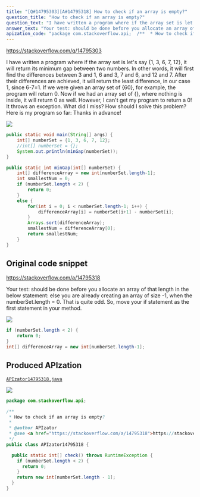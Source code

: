 ```yaml
---
title: "[Q#14795303][A#14795318] How to check if an array is empty?"
question_title: "How to check if an array is empty?"
question_text: "I have written a program where if the array set is let's say {1, 3, 6, 7, 12}, it will return its minimum gap between two numbers. In other words, it will first find the differences between 3 and 1, 6 and 3, 7 and 6, and 12 and 7. After their differences are achieved, it will return the least difference, in our case 1, since 6-7=1. If we were given an array set of {60}, for example, the program will return 0. Now if we had an array set of {}, where nothing is inside, it will return 0 as well. However, I can't get my program to return a 0! It throws an exception. What did I miss? How should I solve this problem? Here is my program so far: Thanks in advance!"
answer_text: "Your test: should be done before you allocate an array of that length in the below statement: else you are already creating an array of size -1, when the numberSet.length = 0. That is quite odd. So, move your if statement as the first statement in your method."
apization_code: "package com.stackoverflow.api;  /**  * How to check if an array is empty?  *  * @author APIzator  * @see <a href=\"https://stackoverflow.com/a/14795318\">https://stackoverflow.com/a/14795318</a>  */ public class APIzator14795318 {    public static int[] check() throws RuntimeException {     if (numberSet.length < 2) {       return 0;     }     return new int[numberSet.length - 1];   } }"
---
```


https://stackoverflow.com/q/14795303

I have written a program where if the array set is let&#x27;s say {1, 3, 6, 7, 12}, it will return its minimum gap between two numbers. In other words, it will first find the differences between 3 and 1, 6 and 3, 7 and 6, and 12 and 7. After their differences are achieved, it will return the least difference, in our case 1, since 6-7=1.
If we were given an array set of {60}, for example, the program will return 0.
Now if we had an array set of {}, where nothing is inside, it will return 0 as well. However, I can&#x27;t get my program to return a 0! It throws an exception. What did I miss? How should I solve this problem? Here is my program so far:
Thanks in advance!


<div class="code-logo"><img src="/stackoverflow.png" /></div>

```java
public static void main(String[] args) {
    int[] numberSet = {1, 3, 6, 7, 12};
    //int[] numberSet = {};
    System.out.println(minGap(numberSet));      
}

public static int minGap(int[] numberSet) {
    int[] differenceArray = new int[numberSet.length-1];
    int smallestNum = 0;
    if (numberSet.length < 2) {
        return 0;
    }
    else {
        for(int i = 0; i < numberSet.length-1; i++) {
            differenceArray[i] = numberSet[i+1] - numberSet[i]; 
        }       
        Arrays.sort(differenceArray);
        smallestNum = differenceArray[0];
        return smallestNum;
    }
}
```


## Original code snippet

https://stackoverflow.com/a/14795318

Your test:
should be done before you allocate an array of that length in the below statement:
else you are already creating an array of size -1, when the numberSet.length = 0. That is quite odd. So, move your if statement as the first statement in your method.

<div class="code-logo"><img src="/stackoverflow.png" /></div>

```java
if (numberSet.length < 2) {
    return 0;
}
int[] differenceArray = new int[numberSet.length-1];
```

## Produced APIzation

[`APIzator14795318.java`](https://github.com/pasqualesalza/apization-temp-data/raw/master/search/APIzator14795318.java)

<div class="code-logo"><img src="/apizator.png" /></div>

```java
package com.stackoverflow.api;

/**
 * How to check if an array is empty?
 *
 * @author APIzator
 * @see <a href="https://stackoverflow.com/a/14795318">https://stackoverflow.com/a/14795318</a>
 */
public class APIzator14795318 {

  public static int[] check() throws RuntimeException {
    if (numberSet.length < 2) {
      return 0;
    }
    return new int[numberSet.length - 1];
  }
}

```